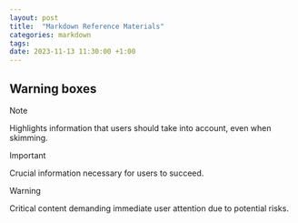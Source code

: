 ```yaml
---
layout: post
title:  "Markdown Reference Materials"
categories: markdown
tags:
date: 2023-11-13 11:30:00 +1:00
---
```


## Warning boxes
> [!NOTE]  
> Highlights information that users should take into account, even when skimming.

> [!IMPORTANT]  
> Crucial information necessary for users to succeed.

> [!WARNING]  
> Critical content demanding immediate user attention due to potential risks.